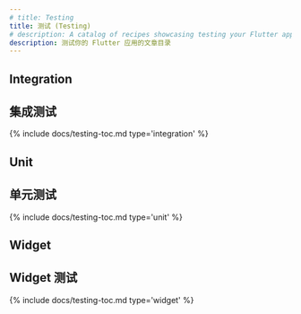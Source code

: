 ```yaml
---
# title: Testing
title: 测试 (Testing)
# description: A catalog of recipes showcasing testing your Flutter app.
description: 测试你的 Flutter 应用的文章目录
---
```


## Integration

## 集成测试

{% include docs/testing-toc.md type='integration' %}

## Unit

## 单元测试

{% include docs/testing-toc.md type='unit' %}

## Widget

## Widget 测试

{% include docs/testing-toc.md type='widget' %}